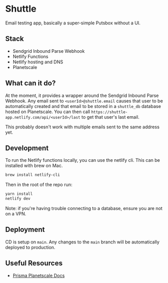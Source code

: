 # Shuttle

Email testing app, basically a super-simple Putsbox without a UI.

## Stack

- Sendgrid Inbound Parse Webhook
- Netlify Functions
- Netlify hosting and DNS
- Planetscale

## What can it do?

At the moment, it provides a wrapper around the Sendgrid Inbound Parse Webhook. Any email sent to `<userId>@shuttle.email` causes that user to be automatically created and that email to be stored in a `shuttle_db` database hosted on Planetscale. You can then call `https://shuttle-app.netlify.com/api/<userId>/last` to get that user's last email.

This probably doesn't work with multiple emails sent to the same address yet.

## Development

To run the Netlify functions locally, you can use the netlify cli. This can be installed with brew on Mac.
```sh
brew install netlify-cli
```

Then in the root of the repo run:
```sh
yarn install
netlify dev
```

Note: if you're having trouble connecting to a database, ensure you are not on a VPN.

## Deployment

CD is setup on `main`. Any changes to the `main` branch will be automatically deployed to production.

## Useful Resources

- [Prisma Planetscale Docs](https://www.prisma.io/docs/guides/database/planetscale)